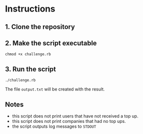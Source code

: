 # Instructions

## 1. Clone the repository


## 2. Make the script executable

`chmod +x challenge.rb`

## 3. Run the script

`./challenge.rb`

The file `output.txt` will be created with the result.


## Notes

* this script does not print users that have not received a top up.
* this script does not print companies that had no top ups.
* the script outputs log messages to `STDOUT`
